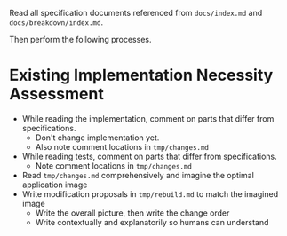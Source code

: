 Read all specification documents referenced from `docs/index.md` and `docs/breakdown/index.md`.

Then perform the following processes.

# Existing Implementation Necessity Assessment

- While reading the implementation, comment on parts that differ from specifications.
  - Don't change implementation yet.
  - Also note comment locations in `tmp/changes.md`
- While reading tests, comment on parts that differ from specifications.
  - Note comment locations in `tmp/changes.md`
- Read `tmp/changes.md` comprehensively and imagine the optimal application image
- Write modification proposals in `tmp/rebuild.md` to match the imagined image
  - Write the overall picture, then write the change order
  - Write contextually and explanatorily so humans can understand